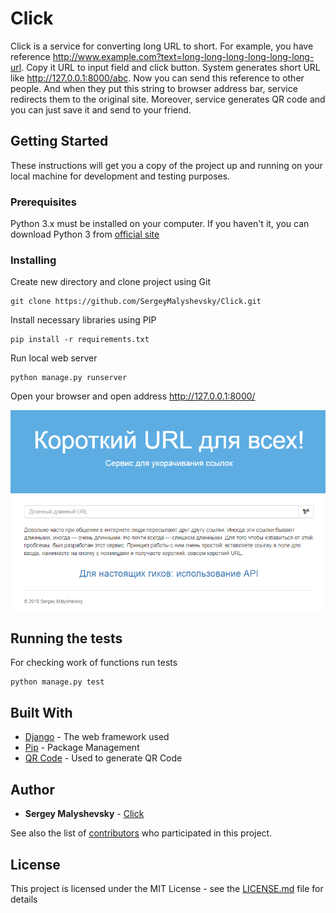 # Click

Click is a service for converting long URL to short. For example, you have reference http://www.example.com?text=long-long-long-long-long-long-url.
Copy it URL to input field and click button. System generates short URL like http://127.0.0.1:8000/abc. Now you can send this reference to other people.
And when they put this string to browser address bar, service redirects them to the original site.
Moreover, service generates QR code and you can just save it and send to your friend.

## Getting Started

These instructions will get you a copy of the project up and running on your local machine for development and testing purposes.

### Prerequisites

Python 3.x must be installed on your computer. If you haven't it, you can download Python 3 from [official site](https://www.python.org/downloads/)

### Installing

Create new directory and clone project using Git

```
git clone https://github.com/SergeyMalyshevsky/Click.git
```

Install necessary libraries using PIP

```
pip install -r requirements.txt
```

Run local web server

```
python manage.py runserver
```

Open your browser and open address http://127.0.0.1:8000/

![Screenshot](screenshot.PNG)

## Running the tests

For checking work of functions run tests

```
python manage.py test
```

## Built With

* [Django](https://docs.djangoproject.com/en/2.1/) - The web framework used
* [Pip](https://pip.pypa.io/en/stable/user_guide/) - Package Management
* [QR Code](http://omz-software.com/editorial/docs/ios/qrcode.html) - Used to generate QR Code

## Author

* **Sergey Malyshevsky** - [Click](https://github.com/SergeyMalyshevsky)

See also the list of [contributors](https://github.com/Click/contributors) who participated in this project.

## License

This project is licensed under the MIT License - see the [LICENSE.md](LICENSE.md) file for details

